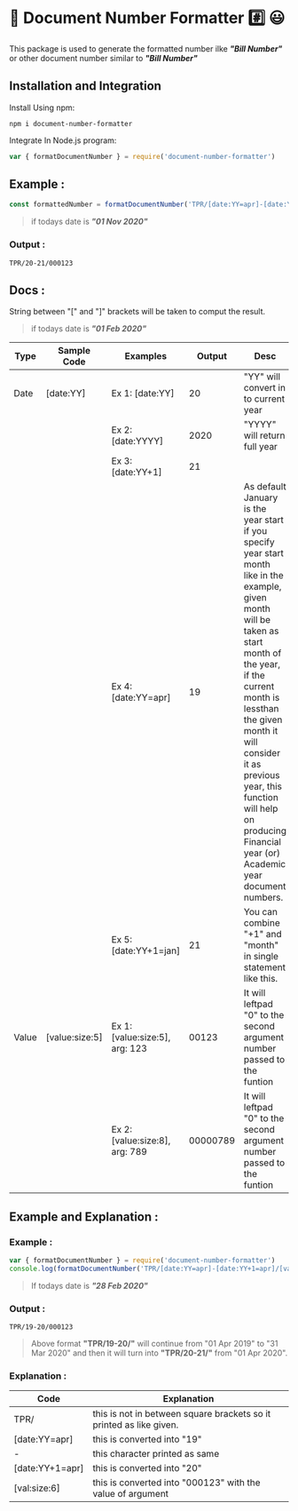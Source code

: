 # 📃 Document Number Formatter #️⃣ 😃
This package is used to generate the formatted number ilke ***"Bill Number"*** or other document number similar to ***"Bill Number"***

## Installation and Integration

Install Using npm:
```shell
npm i document-number-formatter
```

Integrate In Node.js program:
```js
var { formatDocumentNumber } = require('document-number-formatter')
```

## Example :
```js
const formattedNumber = formatDocumentNumber('TPR/[date:YY=apr]-[date:YY+1=apr]/[val:size:6]', 123)
```
> if todays date is ***"01 Nov 2020"*** 
### Output :
```
TPR/20-21/000123
```

## Docs :
String between "[" and "]" brackets will be taken to comput the result.
> if todays date is ***"01 Feb 2020"*** 

| Type | Sample Code | Examples | Output | Desc |
| -- | -- | -- | -- | -- |
| Date | [date:YY] | Ex 1: [date:YY] | 20 | "YY" will convert in to current year
||| Ex 2: [date:YYYY] | 2020 | "YYYY" will return full year
|||Ex 3: [date:YY+1] | 21 |
|||Ex 4: [date:YY=apr] | 19 | As default January is the year start if you specify year start month like in the example, given month will be taken as start month of the year, if the current month is lessthan the given month it will consider it as previous year, this function will help on producing Financial year (or) Academic year document numbers.
|||Ex 5: [date:YY+1=jan] | 21 | You can combine "+1" and "month" in single statement like this.
| Value | [value:size:5] | Ex 1: [value:size:5], arg: 123 | 00123 | It will leftpad "0" to the second argument number passed to the funtion |
||| Ex 2: [value:size:8], arg: 789 | 00000789 | It will leftpad "0" to the second argument number passed to the funtion |

## Example and Explanation :
### Example :
```js
var { formatDocumentNumber } = require('document-number-formatter')
console.log(formatDocumentNumber('TPR/[date:YY=apr]-[date:YY+1=apr]/[val:size:6]', 123))
```
> If todays date is ***"28 Feb 2020"***
### Output :
```
TPR/19-20/000123
```
> Above format **"TPR/19-20/"** will continue from "01 Apr 2019" to "31 Mar 2020" and then it will turn into **"TPR/20-21/"** from "01 Apr 2020".

### Explanation :
| Code | Explanation |
| -- | -- |
| TPR/ | this is not in between square brackets  so it printed as like given. |
| [date:YY=apr] | this is converted into "19" |
| - | this character printed as same |
| [date:YY+1=apr] | this is converted into "20" |
| [val:size:6] | this is converted into "000123" with the value of argument |